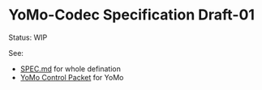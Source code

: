 # YoMo-Codec Specification Draft-01

Status: WIP

See:

+ [SPEC.md](SPEC.md) for whole defination
+ [YoMo Control Packet](control-packet) for YoMo

